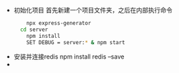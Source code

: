 - 初始化项目
  首先新建一个项目文件夹，之后在内部执行命令
  ```bash
      npx express-generator
  	cd server
      npm install
      SET DEBUG = server:* & npm start
  ```
- 安装并连接redis
  npm install redis –save
-